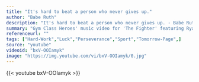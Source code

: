 ```yaml
---
title: "It's hard to beat a person who never gives up."
author: "Babe Ruth"
description: "It's hard to beat a person who never gives up. - Babe Ruth quotes from GetInspired365.com"
summary: "Gym Class Heroes' music video for 'The Fighter' featuring Ryan Tedder from the album, The Papercut Chronicles II - available now on DCD2 Records / Fueled By Ramen. Download it at http://smarturl.it/papercut2"
referenceurl: ""
tags: ["Hard-Work","Luck","Perseverance","Sport","Tomorrow-Page",]
source: "youtube"
videoid: "bxV-OOIamyk"
image: "https://img.youtube.com/vi/bxV-OOIamyk/0.jpg"
---
```


{{< youtube bxV-OOIamyk >}}
